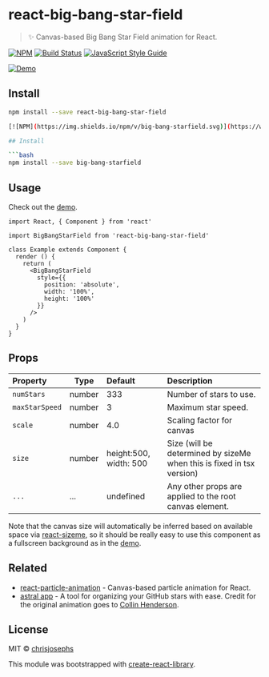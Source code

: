# react-big-bang-star-field

> ✨ Canvas-based Big Bang Star Field animation for React.

[![NPM](https://img.shields.io/npm/v/react-starfield-animation.svg)](https://www.npmjs.com/package/react-starfield-animation) [![Build Status](https://travis-ci.org/chrisjosephs/react-big-bang-starfield-animation.svg?branch=master)](https://travis-ci.org/chrisjosephs/react-sbig-bang-starfield) [![JavaScript Style Guide](https://img.shields.io/badge/code_style-standard-brightgreen.svg)](https://standardjs.com)

[![Demo](https://raw.githubusercontent.com/transitive-bullshit/react-starfield-animation/master/example/demo.gif)](https://transitive-bullshit.github.io/react-starfield-animation/)

## Install

```bash
npm install --save react-big-bang-star-field

[![NPM](https://img.shields.io/npm/v/big-bang-starfield.svg)](https://www.npmjs.com/package/big-bang-starfield) [![JavaScript Style Guide](https://img.shields.io/badge/code_style-standard-brightgreen.svg)](https://standardjs.com)

## Install

```bash
npm install --save big-bang-starfield
```

## Usage

Check out the [demo](https://chrisjosephs.github.io/react-big-bang-starfield/).

```tsx
import React, { Component } from 'react'

import BigBangStarField from 'react-big-bang-star-field'

class Example extends Component {
  render () {
    return (
      <BigBangStarField
        style={{
          position: 'absolute',
          width: '100%',
          height: '100%'
        }}
      />
    )
  }
}
```

## Props

| Property      | Type               | Default                              | Description                                                                                                                                  |
|:----------------|------------------|:-------------------------------------|:---------------------------------------------------------------------------------------------------------------------------------------------|
| `numStars`      | number           | 333                                  | Number of stars to use. |
| `maxStarSpeed`  | number           | 3                                    | Maximum star speed. |
| `scale`         | number           | 4.0                                  | Scaling factor for canvas  |
| `size`          | number           | height:500, width: 500               | Size (will be determined by sizeMe when this is fixed in tsx version) |
| `...`           | ...              | undefined                            | Any other props are applied to the root canvas element. |

Note that the canvas size will automatically be inferred based on available space via [react-sizeme](https://github.com/ctrlplusb/react-sizeme), so it should be really easy to use this component as a fullscreen background as in the [demo](https://transitive-bullshit.github.io/react-starfield-animation/).

## Related

- [react-particle-animation](https://github.com/transitive-bullshit/react-particle-animation) - Canvas-based particle animation for React.
- [astral app](https://astralapp.com/) - A tool for organizing your GitHub stars with ease. Credit for the original animation goes to [Collin Henderson](https://github.com/syropian).

## License

MIT © [chrisjosephs](https://github.com/chrisjosephs)

This module was bootstrapped with [create-react-library](https://github.com/transitive-bullshit/create-react-library).
